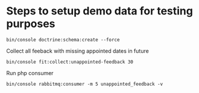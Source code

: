 Steps to setup demo data for testing purposes
=============================================

```
bin/console doctrine:schema:create --force
```

Collect all feeback with missing appointed dates in future
```
bin/console fit:collect:unappointed-feedback 30
```

Run php consumer
```
bin/console rabbitmq:consumer -m 5 unappointed_feedback -v
```
